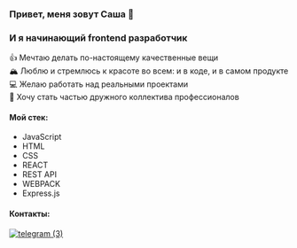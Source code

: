 ### Привет, меня зовут Саша 👋
### И я начинающий frontend разработчик

👍 Мечтаю делать по-настоящему качественные вещи    
🏔️ Люблю и стремлюсь к красоте во всем: и в коде, и в самом продукте    
💻 Желаю работать над реальными проектами    
🤝 Хочу стать частью дружного коллектива профессионалов    

#### Мой стек:
* JavaScript
* HTML
* CSS
* REACT
* REST API
* WEBPACK
* Express.js

#### Контакты:
[![telegram (3)](https://user-images.githubusercontent.com/70646350/119164091-ba4c7180-ba64-11eb-838e-7e36153c3694.png)](https://t.me/new_sasha)


<!--
**Aleksandra-Shevchenko/Aleksandra-Shevchenko** is a ✨ _special_ ✨ repository because its `README.md` (this file) appears on your GitHub profile.

Here are some ideas to get you started:

- 🔭 I’m currently working on ...
- 🌱 I’m currently learning ...
- 👯 I’m looking to collaborate on ...
- 🤔 I’m looking for help with ...
- 💬 Ask me about ...
- 📫 How to reach me: ...
- 😄 Pronouns: ...
- ⚡ Fun fact: ...
-->
